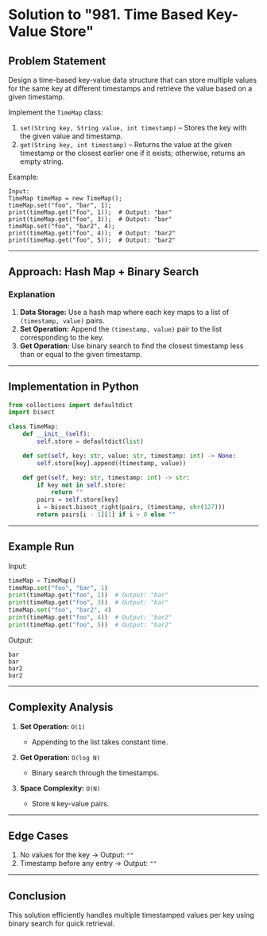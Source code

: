 # Solution to "981. Time Based Key-Value Store"

## Problem Statement

Design a time-based key-value data structure that can store multiple values for the same key at different timestamps and retrieve the value based on a given timestamp.

Implement the `TimeMap` class:

1. `set(String key, String value, int timestamp)` – Stores the key with the given value and timestamp.
2. `get(String key, int timestamp)` – Returns the value at the given timestamp or the closest earlier one if it exists; otherwise, returns an empty string.

Example:

```
Input:
TimeMap timeMap = new TimeMap();
timeMap.set("foo", "bar", 1);
print(timeMap.get("foo", 1));  # Output: "bar"
print(timeMap.get("foo", 3));  # Output: "bar"
timeMap.set("foo", "bar2", 4);
print(timeMap.get("foo", 4));  # Output: "bar2"
print(timeMap.get("foo", 5));  # Output: "bar2"
```

---

## Approach: Hash Map + Binary Search

### Explanation

1. **Data Storage:** Use a hash map where each key maps to a list of `(timestamp, value)` pairs.
2. **Set Operation:** Append the `(timestamp, value)` pair to the list corresponding to the key.
3. **Get Operation:** Use binary search to find the closest timestamp less than or equal to the given timestamp.

---

## Implementation in Python

```python
from collections import defaultdict
import bisect

class TimeMap:
    def __init__(self):
        self.store = defaultdict(list)

    def set(self, key: str, value: str, timestamp: int) -> None:
        self.store[key].append((timestamp, value))

    def get(self, key: str, timestamp: int) -> str:
        if key not in self.store:
            return ""
        pairs = self.store[key]
        i = bisect.bisect_right(pairs, (timestamp, chr(127)))
        return pairs[i - 1][1] if i > 0 else ""
```

---

## Example Run

Input:

```python
timeMap = TimeMap()
timeMap.set("foo", "bar", 1)
print(timeMap.get("foo", 1))  # Output: "bar"
print(timeMap.get("foo", 3))  # Output: "bar"
timeMap.set("foo", "bar2", 4)
print(timeMap.get("foo", 4))  # Output: "bar2"
print(timeMap.get("foo", 5))  # Output: "bar2"
```

Output:

```
bar
bar
bar2
bar2
```

---

## Complexity Analysis

1. **Set Operation:** `O(1)`
    
    - Appending to the list takes constant time.
2. **Get Operation:** `O(log N)`
    
    - Binary search through the timestamps.
3. **Space Complexity:** `O(N)`
    
    - Store `N` key-value pairs.

---

## Edge Cases

1. No values for the key → Output: `""`
2. Timestamp before any entry → Output: `""`

---

## Conclusion

This solution efficiently handles multiple timestamped values per key using binary search for quick retrieval.